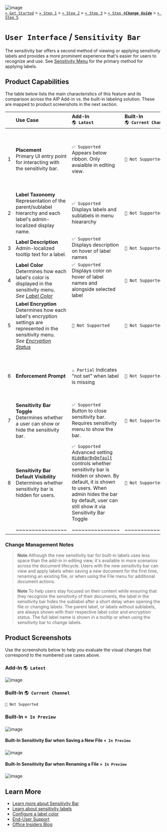 ![image](https://user-images.githubusercontent.com/43501191/195164735-920ec45a-cd2c-41a1-9d22-6a557ca9ddc3.png)<br>
[`➡️ Get Started`](../../GetStarted.md) > [`➡️ Step 1`](../../AIP2MIPStep1.md) > [`➡️ Step 2`](../../AIP2MIPStep2.md) > [`➡️ Step 3`](../../AIP2MIPStep3.md) > [`➡️ Step 4`](../../AIP2MIPStep4.md)[***`Change Guide`***](../../CompareAIP2MIP.md) > [`➡️ Step 5`](../../AIP2MIPStep5.md)


# `User Interface` / `Sensitivity Bar`

The sensitivity bar offers a second method of viewing or applying sensitivity labels and provides a more prominent experience that's easier for users to recognize and use. See [Sensitivity Menu](SensitivityMenu.md) for the primary method for applying labels.

## Product Capabilities
The table below lists the main characteristics of this feature and its comparison across the AIP Add-in vs. the built-in labeling solution. These are mapped to product screenshots in the next section. 

|  | Use Case  | Add-In<br>`🌎 Latest`| Built-In<br>`🌎 Current Channel` | Built-In<br>`⭐ In Preview` |
| :---: | :---- | :---- | :---- | :---- |
| 1 | **Placement** <br>Primary UI entry point for interacting with the sensitivity bar.  | `✅ Supported`<br>Appears below ribbon. Only avaialble in editing view.  |  `🚫 Not Supported` | `✅ Supported`<br>Appears in editing view near content's name in application title bar (files) or subject line (email), in application's file menu, Save New popup, and Rename File popup. |
| 2 | **Label Taxonomy** <br>Representation of the parent/sublabel hierarchy and each label's admin-localized display name. | `✅ Supported` <br>Displays labels and sublabels in menu hieararchy |  `🚫 Not Supported` | `✅ Supported` <br>Displays parent label / sublabel combination (see note below) |
| 3 | **Label Description** <br>Admin-localized tooltip text for a label.| `✅ Supported` <br>Displays description on hover of label names |  `🚫 Not Supported` | `✅ Supported` <br>Displays description on hover of label names |
| 4 | **Label Color**  <br>Determines how each label's color is displayed in the sensitivity menu.<br>*See [Label Color](LabelColors.md)*  | `✅ Supported` Displays color on hover of label names and alongside selected label |  `🚫 Not Supported` | `✅ Supported` <br>isplays color on hover of label names and alongside selected label |
| 5 | **Label Encryption** <br>Determines how each label's encryption settings are represented in the sensitivity menu. <br>*See [Encryption Status](EncryptionStatus.md)* | `🚫 Not Supported` |  `🚫 Not Supported` | `✅ Supported` <br>Displays "lock" indicator alongside each encrypted label |
| 6 | **Enforcement Prompt**  | `⚠️ Partial` Indicates "not set" when label is missing |  `🚫 Not Supported` | `✅ Supported` <br>Sensitivity status prompts for missing labels when optional "no label" or required (with mandatory labeling) "select a label" |
| 7 | **Sensitivity Bar Toggle** <br>Determines whether a user can show or hide the sensitivity bar. | `✅ Supported` <br>Button to close sensitivity bar. Requires sensitivity menu to show the bar. |  `🚫 Not Supported` | `🚫 Not Supported` |
| 8 | **Sensitivity Bar Default Visibility** <br>Determines whether sensitivity bar is hidden for users. | `✅ Supported` <br>Advanced setting [`HideBarByDefault`](https://learn.microsoft.com/en-us/azure/information-protection/rms-client/clientv2-admin-guide-customizations#display-the-information-protection-bar-in-office-apps) controls whether sensitivity bar is hidden or shown. By default, it is shown to users. When admin hides the bar by default, user can still show it via Sensitivity Bar Toggle |  `🚫 Not Supported` | `✅ Supported` <br>When advanced setting [`HideBarByDefault`](https://learn.microsoft.com/en-us/azure/information-protection/rms-client/clientv2-admin-guide-customizations#display-the-information-protection-bar-in-office-apps) is configured to hide the bar by default, the sensitivity bar collapses to show only the sensitivity icon, color, and encryption status where applicable. See [`Set-LabelPolicy`](https://learn.microsoft.com/en-us/powershell/module/exchange/set-labelpolicy?view=exchange-ps#-advancedsettings) |
|  | ~~~~~~~~~~~~~~~~ | ~~~~~~~~~~~~~~~ | ~~~~~~~~~~~~~~~ | ~~~~~~~~~~~~~~~ |

### Change Management Notes

> **Note**
> Although the new sensitivity bar for built-in labels uses less space than the add-in in editing view, it's available in more scenarios across the document lifecycle. Users with the new sensitivity bar can view and apply labels when saving a new document for the first time, renaming an existing file, or when using the File menu for additional document actions.

> **Note**
> To help users stay focused on their content while ensuring that they recognize the sensitivity of their documents, the label in the sensitivity bar hides the sublabel after a short delay when opening the file or changing labels. The parent label, or labels without sublabels, are always shown with their respective label color and encryption status. The full label name is shown in a tooltip or when using the sensitivity bar to change labels.

## Product Screenshots

Use the screenshots below to help you evaluate the visual changes that correspond to the numbered use cases above. 


### Add-In `🌎 Latest`

![image](https://user-images.githubusercontent.com/43501191/194782370-9140f44b-b7fc-45f2-8efb-141c0075dfc3.png)

### Built-In `🌎 Current Channel`

`🚫 Not Supported`

### Built-In `⭐ In Preview`

![image](https://user-images.githubusercontent.com/43501191/194782457-9b8e14b2-57e0-4f2b-bd36-b4e9fbcb3f79.png)

#### Built-In Sensitivity Bar when Saving a New File `⭐ In Preview`
![image](https://user-images.githubusercontent.com/43501191/194783579-4ff04296-9207-4de1-80eb-cdf2baa877da.png)

#### Built-In Sensitivity Bar when Renaming a File `⭐ In Preview`
![image](https://user-images.githubusercontent.com/43501191/194783625-9164f801-67ea-4c46-894d-46889b113a15.png)




## Learn More

- [Learn more about Sensitivity Bar](https://learn.microsoft.com/en-us/microsoft-365/compliance/sensitivity-labels-office-apps?view=o365-worldwide#sensitivity-bar)
- [Learn about sensitivity labels](https://learn.microsoft.com/en-us/microsoft-365/compliance/sensitivity-labels)
- [Configure a label color](https://learn.microsoft.com/en-us/microsoft-365/compliance/sensitivity-labels-office-apps?view=o365-worldwide#label-colors)
- [End-User Support](https://support.microsoft.com/en-us/office/apply-sensitivity-labels-to-your-files-and-email-in-office-2f96e7cd-d5a4-403b-8bd7-4cc636bae0f9)
- [Office Insiders Blog](https://insider.office.com/blog/sensitivity-bar-in-office-for-windows)
